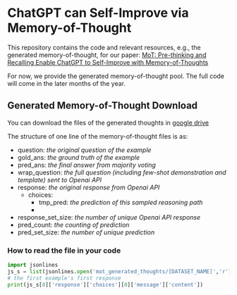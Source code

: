 # ChatGPT can Self-Improve via Memory-of-Thought
This repository contains the code and relevant resources, e.g., the generated memory-of-thought, for our paper: [MoT: Pre-thinking and Recalling Enable ChatGPT to Self-Improve with Memory-of-Thoughts](https://arxiv.org/pdf/2305.05181)

For now, we provide the generated memory-of-thought pool. The full code will come in the later months of the year.

## Generated Memory-of-Thought Download
You can download the files of the generated thoughts in [google drive](https://drive.google.com/file/d/1Rwm3PqGxL6x19oZoXFGso0mpdu7unie6/view?usp=sharing)

The structure of one line of the memory-of-thought files is as:
- question: *the original question of the example*
- gold_ans: *the ground truth of the example*
- pred_ans: *the final answer from majority voting*
- wrap_question: *the full question (including few-shot demonstration and template) sent to Openai API*
- response: *the original response from Openai API*
    - choices:
        - tmp_pred: *the prediction of this sampled reasoning path*
        - 
- response_set_size: *the number of unique Openai API response*
- pred_count: *the counting of prediction*
- pred_set_size: *the number of unique prediction*

### How to read the file in your code
```python
import jsonlines
js_s = list(jsonlines.open('mot_generated_thoughts/[DATASET_NAME]','r'))
# the first example's first response
print(js_s[0]['response']['choices'][0]['message']['content'])
```